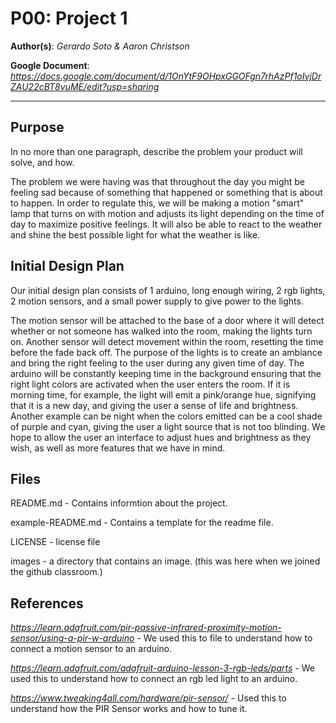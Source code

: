 # P00: Project 1

**Author(s)**: *Gerardo Soto & Aaron Christson*

**Google Document**: *https://docs.google.com/document/d/1OnYtF9OHpxGGOFgn7rhAzPf1oIvjDrZAU22cBT8vuME/edit?usp=sharing*


---
## Purpose

In no more than one paragraph, describe the problem your product will solve, and how.

The problem we were having was that throughout the day you might be feeling sad because of something that happened or something that is about to happen. In order to regulate this, we will be making a motion "smart" lamp that turns on with motion and adjusts its light depending on the time of day to maximize positive feelings. It will also be able to react to the weather and shine the best possible light for what the weather is like.


## Initial Design Plan

Our initial design plan consists of 1 arduino, long enough wiring, 2 rgb lights, 2 motion sensors, and a small power supply to give power to the lights.

The motion sensor will be attached to the base of a door where it will detect whether or not someone has walked into the room, making the lights turn on. Another sensor will detect movement within the room, resetting the time before the fade back off. The purpose of the lights is to create an ambiance and bring the right feeling to the user during any given time of day. The arduino will be constantly keeping time in the background ensuring that the right light colors are activated when the user enters the room. If it is morning time, for example, the light will emit a pink/orange hue, signifying that it is a new day, and giving the user a sense of life and brightness. Another example can be night when the colors emitted can be a cool shade of purple and cyan, giving the user a light source that is not too blinding. We hope to allow the user an interface to adjust hues and brightness as they wish, as well as more features that we have in mind.

## Files

README.md - Contains informtion about the project.

example-README.md - Contains a template for the readme file.

LICENSE - license file

images - a directory that contains an image. (this was here when we joined the github classroom.)

## References

*https://learn.adafruit.com/pir-passive-infrared-proximity-motion-sensor/using-a-pir-w-arduino* - We used this to file to understand how to connect a motion sensor to an arduino.

*https://learn.adafruit.com/adafruit-arduino-lesson-3-rgb-leds/parts* - We used this to understand how to connect an rgb led light to an arduino.

*https://www.tweaking4all.com/hardware/pir-sensor/* - Used this to understand how the PIR Sensor works and how to tune it. 


